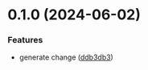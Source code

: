 # 0.1.0 (2024-06-02)


### Features

* generate change ([ddb3db3](https://github.com/binary-braids/ansible-semaphore/commit/ddb3db31e97605e4f0f0e4bc18c357b534176c11))



